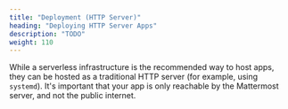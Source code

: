 ```yaml
---
title: "Deployment (HTTP Server)"
heading: "Deploying HTTP Server Apps"
description: "TODO"
weight: 110
---
```


While a serverless infrastructure is the recommended way to host apps, they can be hosted as a traditional HTTP server (for example, using `systemd`). It's important that your app is only reachable by the Mattermost server, and not the public internet.
